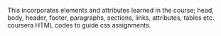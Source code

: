 This incorporates elements and attributes learned in the course; head, body, header, footer, paragraphs, sections, links, attributes, tables etc. coursera HTML codes to guide css assignments.
